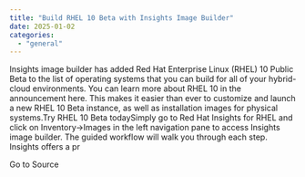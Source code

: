 ```yaml
---
title: "Build RHEL 10 Beta with Insights Image Builder"
date: 2025-01-02
categories: 
  - "general"
---
```


Insights image builder has added Red Hat Enterprise Linux (RHEL) 10 Public Beta to the list of operating systems that you can build for all of your hybrid-cloud environments. You can learn more about RHEL 10 in the announcement here. This makes it easier than ever to customize and launch a new RHEL 10 Beta instance, as well as installation images for physical systems.Try RHEL 10 Beta todaySimply go to Red Hat Insights for RHEL and click on Inventory->Images in the left navigation pane to access Insights image builder. The guided workflow will walk you through each step. Insights offers a pr

Go to Source
